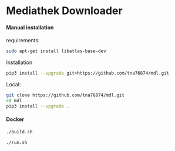 # Mediathek Downloader

#### Manual installation

requirements:

```bash
sudo apt-get install libatlas-base-dev
```

Installation

```bash
pip3 install --upgrade git+https://github.com/tna76874/mdl.git
```

Local:

```bash
git clone https://github.com/tna76874/mdl.git
cd mdl
pip3 install --upgrade .
```

#### Docker

```bash
./build.sh

./run.sh
```

